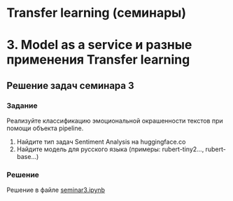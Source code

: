# Transfer learning (семинары)
# 3. Model as a service и разные применения Transfer learning

## Решение задач семинара 3

### Задание

Реализуйте классификацию эмоциональной окрашенности текстов при помощи объекта pipeline.

1. Найдите тип задач Sentiment Analysis на huggingface.co
2. Найдите модель для русского языка (примеры: rubert-tiny2..., rubert-base...)


### Решение

Решение в файле [seminar3.ipynb](seminar3.ipynb)
